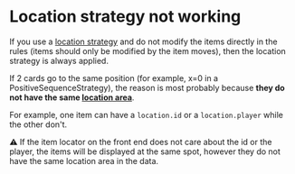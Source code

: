 # Location strategy not working

If you use a [location strategy](features/location-strategies.md) and do not modify the items directly in the rules (items should only be modified by the item moves), then the location strategy is always applied.

If 2 cards go to the same position (for example, x=0 in a PositiveSequenceStrategy), the reason is most probably because **they do not have the same [location area](concepts/location-area.md)**.

For example, one item can have a `location.id` or a `location.player` while the other don't.

:warning: If the item locator on the front end does not care about the id or the player, the items will be displayed at the same spot, however they do not have the same location area in the data.
